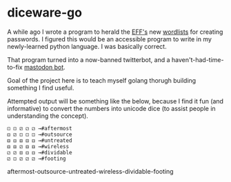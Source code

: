 # diceware-go

A while ago I wrote a program to herald the [EFF's](https://www.eff.org/deeplinks/2016/07/new-wordlists-random-passphrases) new [wordlists](https://www.eff.org/files/2016/07/18/eff_large_wordlist.txt) for creating passwords. I figured this would be an accessible program to write in my newly-learned python language. I was basically correct.

That program turned into a now-banned twitterbot, and a haven't-had-time-to-fix [mastodon bot](https://botsin.space/@dicewarebot).

Goal of the project here is to teach myself golang thorugh building something I find useful.

Attempted output will be something like the below, because I find it fun (and informative) to convert the numbers into unicode dice (to assist people in understanding the concept).

    ⚀ ⚀ ⚂ ⚁ ⚁ →#aftermost
    ⚃ ⚂ ⚀ ⚀ ⚀ →#outsource
    ⚅ ⚃ ⚅ ⚄ ⚃ →#untreated
    ⚅ ⚅ ⚂ ⚅ ⚅ →#wireless
    ⚁ ⚂ ⚄ ⚃ ⚃ →#dividable
    ⚂ ⚀ ⚂ ⚂ ⚂ →#footing

aftermost-outsource-untreated-wireless-dividable-footing
